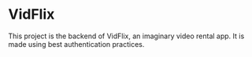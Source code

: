 # VidFlix
This project is the backend of VidFlix, an imaginary video rental app.
It is made using best authentication practices.
